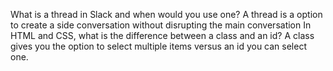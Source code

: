 What is a thread in Slack and when would you use one?
A thread is a option to create a side conversation without disrupting the main conversation
In HTML and CSS, what is the difference between a class and an id?
A class gives you the option to select multiple items versus an id you can select one.